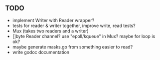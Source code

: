 TODO
----
- implement Writer with Reader wrapper?
- tests for reader & writer together, improve write, read tests?
- Mux (takes two readers and a writer)
- []byte Reader channel?  use "epoll/kqueue" in Mux? maybe for loop is
  ok?
- maybe generate masks.go from something easier to read?
- write godoc documentation
